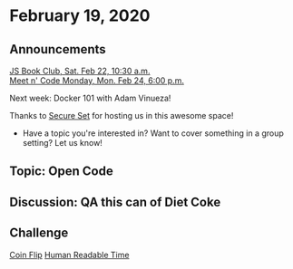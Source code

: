 # February 19, 2020

## Announcements

[JS Book Club, Sat. Feb 22, 10:30 a.m.](https://www.meetup.com/Bootcampers-Collective/events/kxbpmrybcdbdc//)  
[Meet n' Code Monday, Mon. Feb 24, 6:00 p.m.](https://www.meetup.com/Bootcampers-Collective/events/fwfwmrybcdbgc/)

Next week: Docker 101 with Adam Vinueza!

Thanks to [Secure Set](http://go.secureset.com) for hosting us in this awesome space!

- Have a topic you're interested in? Want to cover something in a group setting? Let us know!

## Topic: Open Code

## Discussion: QA this can of Diet Coke

## Challenge

[Coin Flip](https://github.com/BootcampersCollective/Coders-Workshop/tree/master/Coding-Challenges/maxProfit)
[Human Readable Time](https://github.com/BootcampersCollective/Coders-Workshop/blob/master/Coding-Challenges/humanReadableTime/humanReadableTime.md)
